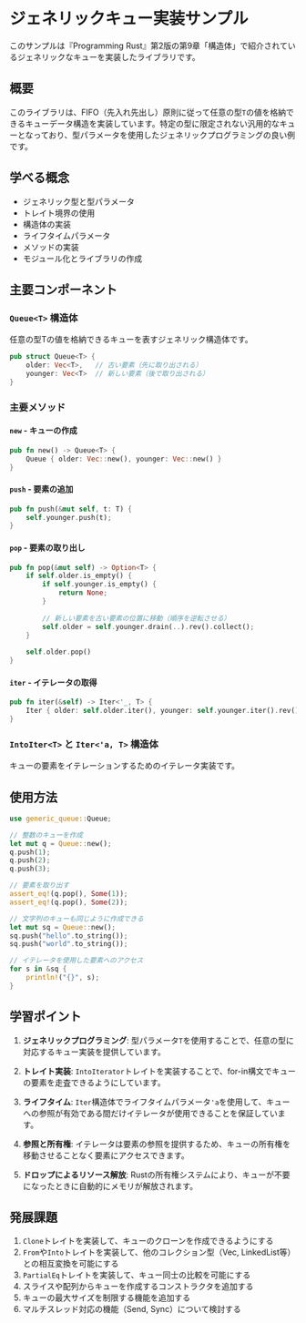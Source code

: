 # ジェネリックキュー実装サンプル

このサンプルは『Programming Rust』第2版の第9章「構造体」で紹介されているジェネリックなキューを実装したライブラリです。

## 概要

このライブラリは、FIFO（先入れ先出し）原則に従って任意の型`T`の値を格納できるキューデータ構造を実装しています。特定の型に限定されない汎用的なキューとなっており、型パラメータを使用したジェネリックプログラミングの良い例です。

## 学べる概念

- ジェネリック型と型パラメータ
- トレイト境界の使用
- 構造体の実装
- ライフタイムパラメータ
- メソッドの実装
- モジュール化とライブラリの作成

## 主要コンポーネント

### `Queue<T>` 構造体

任意の型Tの値を格納できるキューを表すジェネリック構造体です。

```rust
pub struct Queue<T> {
    older: Vec<T>,   // 古い要素（先に取り出される）
    younger: Vec<T>  // 新しい要素（後で取り出される）
}
```

### 主要メソッド

#### `new` - キューの作成

```rust
pub fn new() -> Queue<T> {
    Queue { older: Vec::new(), younger: Vec::new() }
}
```

#### `push` - 要素の追加

```rust
pub fn push(&mut self, t: T) {
    self.younger.push(t);
}
```

#### `pop` - 要素の取り出し

```rust
pub fn pop(&mut self) -> Option<T> {
    if self.older.is_empty() {
        if self.younger.is_empty() {
            return None;
        }
        
        // 新しい要素を古い要素の位置に移動（順序を逆転させる）
        self.older = self.younger.drain(..).rev().collect();
    }
    
    self.older.pop()
}
```

#### `iter` - イテレータの取得

```rust
pub fn iter(&self) -> Iter<'_, T> {
    Iter { older: self.older.iter(), younger: self.younger.iter().rev() }
}
```

### `IntoIter<T>` と `Iter<'a, T>` 構造体

キューの要素をイテレーションするためのイテレータ実装です。

## 使用方法

```rust
use generic_queue::Queue;

// 整数のキューを作成
let mut q = Queue::new();
q.push(1);
q.push(2);
q.push(3);

// 要素を取り出す
assert_eq!(q.pop(), Some(1));
assert_eq!(q.pop(), Some(2));

// 文字列のキューも同じように作成できる
let mut sq = Queue::new();
sq.push("hello".to_string());
sq.push("world".to_string());

// イテレータを使用した要素へのアクセス
for s in &sq {
    println!("{}", s);
}
```

## 学習ポイント

1. **ジェネリックプログラミング**: 型パラメータ`T`を使用することで、任意の型に対応するキュー実装を提供しています。

2. **トレイト実装**: `IntoIterator`トレイトを実装することで、for-in構文でキューの要素を走査できるようにしています。

3. **ライフタイム**: `Iter`構造体でライフタイムパラメータ`'a`を使用して、キューへの参照が有効である間だけイテレータが使用できることを保証しています。

4. **参照と所有権**: イテレータは要素の参照を提供するため、キューの所有権を移動させることなく要素にアクセスできます。

5. **ドロップによるリソース解放**: Rustの所有権システムにより、キューが不要になったときに自動的にメモリが解放されます。

## 発展課題

1. `Clone`トレイトを実装して、キューのクローンを作成できるようにする
2. `From`や`Into`トレイトを実装して、他のコレクション型（Vec, LinkedList等）との相互変換を可能にする
3. `PartialEq`トレイトを実装して、キュー同士の比較を可能にする
4. スライスや配列からキューを作成するコンストラクタを追加する
5. キューの最大サイズを制限する機能を追加する
6. マルチスレッド対応の機能（Send, Sync）について検討する 
